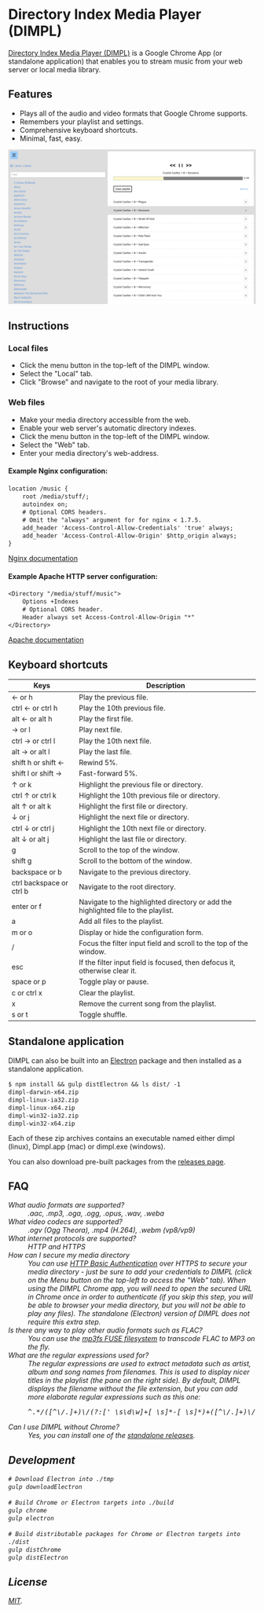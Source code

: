 # Directory Index Media Player (DIMPL)

[Directory Index Media Player (DIMPL)][download] is a Google Chrome App (or standalone application) that enables you
to stream music from your web server or local media library.

## Features

- Plays all of the audio and video formats that Google Chrome supports.
- Remembers your playlist and settings.
- Comprehensive keyboard shortcuts.
- Minimal, fast, easy.

![Screenshot][screenshot-image]

## Instructions

### Local files

- Click the menu button in the top-left of the DIMPL window.
- Select the "Local" tab.
- Click "Browse" and navigate to the root of your media library.

### Web files

- Make your media directory accessible from the web.
- Enable your web server's automatic directory indexes.
- Click the menu button in the top-left of the DIMPL window.
- Select the "Web" tab.
- Enter your media directory's web-address.

#### Example Nginx configuration:

```
location /music {
	root /media/stuff/;
	autoindex on;
	# Optional CORS headers.
	# Omit the "always" argument for for nginx < 1.7.5.
	add_header 'Access-Control-Allow-Credentials' 'true' always;
	add_header 'Access-Control-Allow-Origin' $http_origin always;
}
```

[Nginx documentation][docs-nginx]

#### Example Apache HTTP server configuration:

```
<Directory "/media/stuff/music">
    Options +Indexes
	# Optional CORS header.
    Header always set Access-Control-Allow-Origin "*"
</Directory>
```

[Apache documentation][docs-apache]

## Keyboard shortcuts

Keys|Description
---|---
← or h|Play the previous file.
ctrl ← or ctrl h|Play the 10th previous file.
alt ← or alt h|Play the first file.
→ or l|Play next file.
ctrl → or ctrl l|Play the 10th next file.
alt → or alt l|Play the last file.
shift h or shift ←|Rewind 5%.
shift l or shift →|Fast-forward 5%.
↑ or k|Highlight the previous file or directory.
ctrl ↑ or ctrl k|Highlight the 10th previous file or directory.
alt ↑ or alt k|Highlight the first file or directory.
↓ or j|Highlight the next file or directory.
ctrl ↓ or ctrl j|Highlight the 10th next file or directory.
alt ↓ or alt j|Highlight the last file or directory.
g|Scroll to the top of the window.
shift g|Scroll to the bottom of the window.
backspace or b|Navigate to the previous directory.
ctrl backspace or ctrl b|Navigate to the root directory.
enter or f|Navigate to the highlighted directory or add the highlighted file to the playlist.
a|Add all files to the playlist.
m or o|Display or hide the configuration form.
/|Focus the filter input field and scroll to the top of the window.
esc|If the filter input field is focused, then defocus it, otherwise clear it.
space or p|Toggle play or pause.
c or ctrl x|Clear the playlist.
x|Remove the current song from the playlist.
s or t|Toggle shuffle.

## Standalone application

DIMPL can also be built into an [Electron][electron] package and then installed as a standalone application.

```
$ npm install && gulp distElectron && ls dist/ -1
dimpl-darwin-x64.zip
dimpl-linux-ia32.zip
dimpl-linux-x64.zip
dimpl-win32-ia32.zip
dimpl-win32-x64.zip
```

Each of these zip archives contains an executable named either dimpl (linux), Dimpl.app (mac) or dimpl.exe (windows).

You can also download pre-built packages from the [releases page][releases].

## FAQ

<dl>
  <td><em>

  <dt><em>What audio formats are supported?</em></dt>
  <dd>.aac, .mp3, .oga, .ogg, .opus, .wav, .weba</dd>

  <dt><em>What video codecs are supported?</em></dt>
  <dd>.ogv (Ogg Theora), .mp4 (H.264), .webm (vp8/vp9)</dd>

  <dt><em>What internet protocols are supported?</em></dt>
  <dd>HTTP and HTTPS</dd>

  <dt><em>How can I secure my media directory</em></dt>
  <dd>You can use <a href="http://en.wikipedia.org/wiki/Basic_access_authentication">HTTP Basic Authentication</a> over
  HTTPS to secure your media directory - just be sure to add your credentials to DIMPL (click on the Menu button on the
  top-left to access the "Web" tab). When using the DIMPL Chrome app, you will need to open the secured URL in Chrome
  once in order to authenticate (if you skip this step, you will be able to browser your media directory, but you will
  not be able to play any files). The standalone (Electron) version of DIMPL does not require this extra step.</dd>

  <dt><em>Is there any way to play other audio formats such as FLAC?</em></dt>
  <dd>You can use the <a href="https://github.com/khenriks/mp3fs">mp3fs FUSE filesystem</a> to transcode FLAC to MP3 on
  the fly.</dd>

  <dt><em>What are the regular expressions used for?</em></dt>
  <dd>The regular expressions are used to extract metadata such as artist, album and song names from filenames. This is
  used to display nicer titles in the playlist (the pane on the right side). By default, DIMPL displays the filename
  without the file extension, but you can add more elaborate regular expressions such as this one:
  <pre>^.*/([^\/.]+)\/(?:['_\s\d\w]+[_\s]*-[_\s]*)+([^\/.]+)\/(?:\d+[_\s]*-?[_\s]*)?([^\/.]+)\.\w+$</pre></dd>

  <dt><em>Can I use DIMPL without Chrome?</em>
  <dd>Yes, you can install one of the <a href="https://github.com/andornaut/dimpl/releases">standalone releases</a>.</dd>
</dl>

## Development

```
# Download Electron into ./tmp
gulp downloadElectron

# Build Chrome or Electron targets into ./build
gulp chrome
gulp electron

# Build distributable packages for Chrome or Electron targets into ./dist
gulp distChrome
gulp distElectron
```

## License

[MIT][license].

[docs-apache]: https://wiki.apache.org/httpd/DirectoryListings#Directory_Listings
[docs-nginx]: http://nginx.org/en/docs/http/ngx_http_autoindex_module.html
[download]: https://chrome.google.com/webstore/detail/directory-index-media-pla/bcanaaidccjjjigbdiegafllllpbgkdg
[electron]: https://github.com/atom/electron
[license]: /LICENSE
[releases]: https://github.com/andornaut/dimpl/releases
[screenshot-image]: /resources/screenshot-0.png
